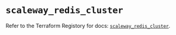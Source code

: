 # `scaleway_redis_cluster`

Refer to the Terraform Registory for docs: [`scaleway_redis_cluster`](https://registry.terraform.io/providers/scaleway/scaleway/2.18.0/docs/resources/redis_cluster).
